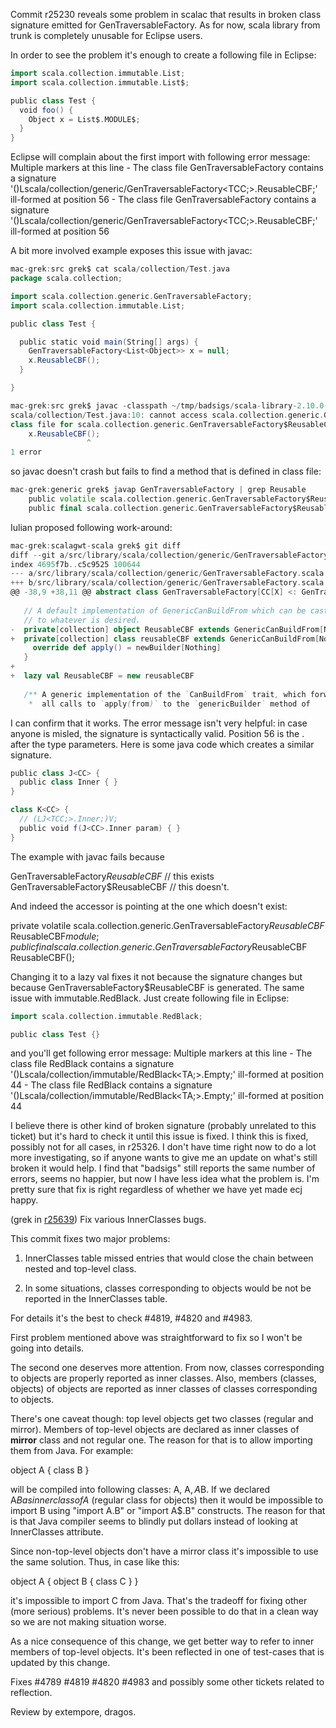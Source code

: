 Commit r25230 reveals some problem in scalac that results in broken class signature emitted for GenTraversableFactory. As for now, scala library from trunk is completely unusable for Eclipse users.

In order to see the problem it's enough to create a following file in Eclipse:
```scala
import scala.collection.immutable.List;
import scala.collection.immutable.List$;

public class Test {
  void foo() {
    Object x = List$.MODULE$;
  }
}
```

Eclipse will complain about the first import with following error message:
Multiple markers at this line
	- The class file GenTraversableFactory<CC> contains a signature '()Lscala/collection/generic/GenTraversableFactory<TCC;>.ReusableCBF;' ill-formed at 
	 position 56
	- The class file GenTraversableFactory<CC> contains a signature '()Lscala/collection/generic/GenTraversableFactory<TCC;>.ReusableCBF;' ill-formed at 
	 position 56


A bit more involved example exposes this issue with javac:
```scala
mac-grek:src grek$ cat scala/collection/Test.java
package scala.collection;

import scala.collection.generic.GenTraversableFactory;
import scala.collection.immutable.List;

public class Test {

  public static void main(String[] args) {
    GenTraversableFactory<List<Object>> x = null;
    x.ReusableCBF();
  }

}

mac-grek:src grek$ javac -classpath ~/tmp/badsigs/scala-library-2.10.0-20110711.015803-87.jar scala/collection/Test.java
scala/collection/Test.java:10: cannot access scala.collection.generic.GenTraversableFactory$ReusableCBF
class file for scala.collection.generic.GenTraversableFactory$ReusableCBF not found
    x.ReusableCBF();
                 ^
1 error
```

so javac doesn't crash but fails to find a method that is defined in class file:
```scala
mac-grek:generic grek$ javap GenTraversableFactory | grep Reusable
    public volatile scala.collection.generic.GenTraversableFactory$ReusableCBF$ ReusableCBF$module;
    public final scala.collection.generic.GenTraversableFactory$ReusableCBF$ ReusableCBF();
```

Iulian proposed following work-around:
```scala
mac-grek:scalagwt-scala grek$ git diff
diff --git a/src/library/scala/collection/generic/GenTraversableFactory.scala b/src/library/scala/collection/generic/GenTraversableFactory.scala
index 4695f7b..c5c9525 100644
--- a/src/library/scala/collection/generic/GenTraversableFactory.scala
+++ b/src/library/scala/collection/generic/GenTraversableFactory.scala
@@ -38,9 +38,11 @@ abstract class GenTraversableFactory[CC[X] <: GenTraversable[X] with GenericTrav
   
   // A default implementation of GenericCanBuildFrom which can be cast
   // to whatever is desired.
-  private[collection] object ReusableCBF extends GenericCanBuildFrom[Nothing] {
+  private[collection] class reusableCBF extends GenericCanBuildFrom[Nothing] {
     override def apply() = newBuilder[Nothing]
   }
+  
+  lazy val ReusableCBF = new reusableCBF
 
   /** A generic implementation of the `CanBuildFrom` trait, which forwards
    *  all calls to `apply(from)` to the `genericBuilder` method of
```

I can confirm that it works.
The error message isn't very helpful: in case anyone is misled, the signature is syntactically valid.  Position 56 is the . after the type parameters.  Here is some java code which creates a similar signature.

```scala
public class J<CC> {
  public class Inner { }
}

class K<CC> {
  // (LJ<TCC;>.Inner;)V;
  public void f(J<CC>.Inner param) { }
}
```

The example with javac fails because

  GenTraversableFactory$ReusableCBF$ // this exists
  GenTraversableFactory$ReusableCBF  // this doesn't.

And indeed the accessor is pointing at the one which doesn't exist:

  private volatile scala.collection.generic.GenTraversableFactory$ReusableCBF$ ReusableCBF$module;
  public final scala.collection.generic.GenTraversableFactory$ReusableCBF ReusableCBF();

Changing it to a lazy val fixes it not because the signature changes but because GenTraversableFactory$ReusableCBF is generated.
The same issue with immutable.RedBlack. Just create following file in Eclipse:
```scala
import scala.collection.immutable.RedBlack;

public class Test {}
```

and you'll get following error message:
Multiple markers at this line
	- The class file RedBlack<A> contains a signature '()Lscala/collection/immutable/RedBlack<TA;>.Empty;' ill-formed at 
	 position 44
	- The class file RedBlack<A> contains a signature '()Lscala/collection/immutable/RedBlack<TA;>.Empty;' ill-formed at 
	 position 44

I believe there is other kind of broken signature (probably unrelated to this ticket) but it's hard to check it until this issue is fixed.
I think this is fixed, possibly not for all cases, in r25326.  I don't have time right now to do a lot more investigating, so if anyone wants to give me an update on what's still broken it would help.
I find that "badsigs" still reports the same number of errors, seems no happier, but now I have less idea what the problem is.  I'm pretty sure that fix is right regardless of whether we have yet made ecj happy.

(grek in [r25639](https://codereview.scala-lang.org/fisheye/changelog/scala-svn?cs=25639)) Fix various InnerClasses bugs.

This commit fixes two major problems:

  1. InnerClasses table missed entries
     that would close the chain between
     nested and top-level class.
     
  2. In some situations, classes
     corresponding to objects would be
     not be reported in the InnerClasses
     table.

For details it's the best to check #4819, #4820 and
#4983.

First problem mentioned above was straightforward to
fix so I won't be going into details.

The second one deserves more attention. From now, classes
corresponding to objects are properly reported as inner
classes. Also, members (classes, objects) of objects are
reported as inner classes of classes corresponding to
objects.

There's one caveat though: top level objects get two
classes (regular and mirror). Members of top-level
objects are declared as inner classes of **mirror** class
and not regular one. The reason for that is to allow
importing them from Java. For example:

object A { class B }

will be compiled into following classes: A, A$, A$B.
If we declared A$B as inner class of A$ (regular class
for objects) then it would be impossible to import
B using "import A.B" or "import A$.B" constructs. The
reason for that is that Java compiler seems to blindly
put dollars instead of looking at InnerClasses attribute.

Since non-top-level objects don't have a mirror class
it's impossible to use the same solution. Thus, in case
like this:

object A { object B { class C } }

it's impossible to import C from Java. That's the tradeoff
for fixing other (more serious) problems. It's never been
possible to do that in a clean way so we are not making
situation worse.

As a nice consequence of this change, we get better way to
refer to inner members of top-level objects. It's been
reflected in one of test-cases that is updated by this
change.

Fixes #4789 #4819	#4820 #4983 and possibly some
other tickets related to reflection.

Review by extempore, dragos.

